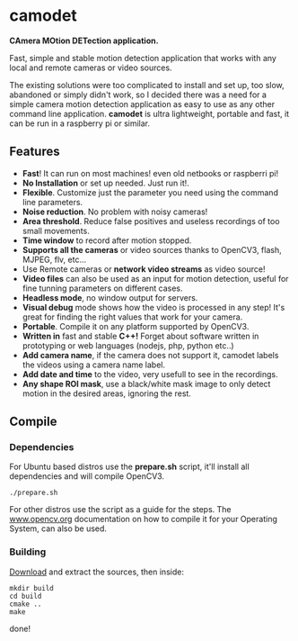 # camodet
__CAmera MOtion DETection application.__

Fast, simple and stable motion detection application that works with any local and remote cameras or video sources.

The existing solutions were too complicated to install and set up, too slow, abandoned or simply didn't work, so I decided
there was a need for a simple camera motion detection application as easy to use as any other command line application. 
__camodet__ is ultra lightweight, portable and fast, it can be run in a raspberry pi or similar.

## Features

* __Fast__! It can run on most machines! even old netbooks or raspberri pi!
* __No Installation__ or set up needed. Just run it!.
* __Flexible__. Customize just the parameter you need using the command line parameters.
* __Noise reduction__. No problem with noisy cameras!
* __Area threshold__. Reduce false positives and useless recordings of too small movements.
* __Time window__ to record after motion stopped.
* __Supports all the cameras__ or video sources thanks to OpenCV3, flash, MJPEG, flv, etc...
* Use Remote cameras or __network video streams__ as video source!
* __Video files__ can also be used as an input for motion detection, useful for fine tunning parameters on different cases.
* __Headless mode__, no window output for servers.
* __Visual debug__ mode shows how the video is processed in any step! It's great for finding the right values that work for your camera. 
* __Portable__. Compile it on any platform supported by OpenCV3.
* __Written in__ fast and stable __C++!__ Forget about software written in prototyping or web languages (nodejs, php, python etc..)
* __Add camera name__, if the camera does not support it, camodet labels the videos using a camera name label.
* __Add date and time__ to the video, very usefull to see in the recordings.
* __Any shape ROI mask__, use a black/white mask image to only detect motion in the desired areas, ignoring the rest.

## Compile

### Dependencies
For Ubuntu based distros use the __prepare.sh__ script, it'll install all dependencies and will compile OpenCV3.
```
./prepare.sh
``` 
For other distros use the script as a guide for the steps.
The www.opencv.org documentation on how to compile it for your Operating System, can also be used.

### Building
[Download](https://github.com/oyzzo/camodet/releases/latest) and extract the sources, then inside:
```
mkdir build
cd build
cmake ..
make
```

done!

